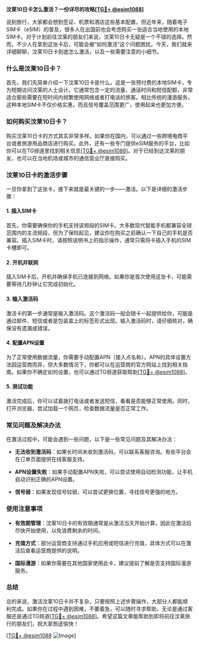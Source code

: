 **汶莱10日卡怎么激活？一份详尽的攻略[[TG💪+ @esim1088](https://t.me/s/esim1088)]**

说到旅行，大家都会想到签证、机票和酒店这些基本配置，但近年来，随着电子SIM卡（eSIM）的普及，很多人在出国前也会考虑购买一张适合当地使用的本地SIM卡。对于计划前往汶莱的朋友们来说，汶莱10日卡无疑是一个不错的选择。然而，不少人在拿到这张卡后，可能会被“如何激活”这个问题困扰。今天，我们就来详细聊聊，汶莱10日卡到底怎么激活，以及一些需要注意的小细节。

### 什么是汶莱10日卡？

首先，我们先简单介绍一下汶莱10日卡是什么。这是一张预付费的本地SIM卡，专为短期访问汶莱的人士设计。它通常包含一定的流量、通话时间和短信配额，非常适合那些需要在短时间内频繁使用网络或者打电话的旅客。相比传统的漫游服务，这种本地SIM卡不仅价格实惠，而且信号覆盖范围更广，使用起来也更加方便。

### 如何购买汶莱10日卡？

购买汶莱10日卡的方式其实非常多样。如果你在国内，可以通过一些跨境电商平台或者旅游用品商店进行购买。此外，还有一些专门提供eSIM服务的平台，比如你可以在TG频道里找到相关信息[[TG💪+ @esim1088](https://t.me/s/esim1088)]。对于已经到达汶莱的朋友，也可以在当地机场或城市的通信营业厅直接购买。

### 汶莱10日卡的激活步骤

一旦你拿到了这张卡，接下来就是最关键的一步——激活。以下是详细的激活步骤：

#### 1. 插入SIM卡

首先，你需要确保你的手机支持该频段的SIM卡。大多数现代智能手机都兼容全球范围内的主流频段，但为了保险起见，建议你在购买之前确认一下自己的手机是否兼容。插入SIM卡时，请按照说明书上的指示操作，通常只需将卡插入手机的SIM卡槽即可。

#### 2. 开机并联网

插入SIM卡后，开机并确保手机已连接到网络。如果你是首次使用这张卡，可能需要等待几秒钟让它完成初始化。

#### 3. 输入激活码

激活卡的第一步通常是输入激活码。这个激活码一般会随卡一起提供给你，可能是通过邮件、短信或者是包装盒上的标签形式出现。输入激活码时，请仔细核对，确保没有遗漏或错误。

#### 4. 配置APN设置

为了正常使用数据流量，你需要手动配置APN（接入点名称）。APN的具体设置方法因运营商而异，但大多数情况下，你都可以在运营商的官方网站上找到相关指南。如果你不确定如何设置，也可以通过TG频道获取帮助[[TG💪+ @esim1088](https://t.me/s/esim1088)]。

#### 5. 测试功能

激活完成后，你可以试着拨打电话或者发送短信，看看是否能够正常使用。同时，打开浏览器，尝试加载一个网页，检查数据流量是否正常工作。

### 常见问题及解决办法

在激活过程中，可能会遇到一些问题，以下是一些常见问题及其解决办法：

- **无法收到激活码**：如果长时间未收到激活码，可以联系客服咨询。有些平台会在订单页面提供在线客服支持。
  
- **APN设置失败**：如果手动配置APN失败，可以尝试使用自动检测功能，让手机自动识别正确的APN设置。

- **信号弱**：如果发现信号较弱，可以尝试更换位置，寻找信号更强的地方。

### 使用注意事项

- **有效期管理**：汶莱10日卡的有效期通常是从激活当天开始计算，因此在激活后尽快开始使用，以免浪费剩余的时间。
  
- **充值方式**：部分运营商支持通过手机应用或短信进行充值，具体方式可以在激活后查看运营商提供的说明。

- **国际漫游**：如果你需要在其他国家使用此卡，建议提前了解是否支持国际漫游服务。

### 总结

总的来说，激活汶莱10日卡并不复杂，只要按照上述步骤操作，大部分人都能顺利完成。如果你在过程中遇到困难，不要着急，可以随时寻求帮助，无论是通过客服还是通过TG频道[[TG💪+ @esim1088](https://t.me/s/esim1088)]。希望这篇文章能帮助到即将前往汶莱旅行的朋友们，祝大家旅途愉快！

[[TG💪+ @esim1088](https://t.me/s/esim1088) ![Image](https://i.postimg.cc/4NQfJmqS/Snipaste-2025-05-13-00-14-12.png)]